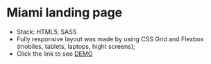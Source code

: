 # Miami landing page

- Stack: HTML5, SASS
- Fully responsive layout was made by using CSS Grid and Flexbox (mobiles, tablets, laptops, hight screens);
- Click the link to see [DEMO](https://lizakrasn.github.io/layout_miami/)


